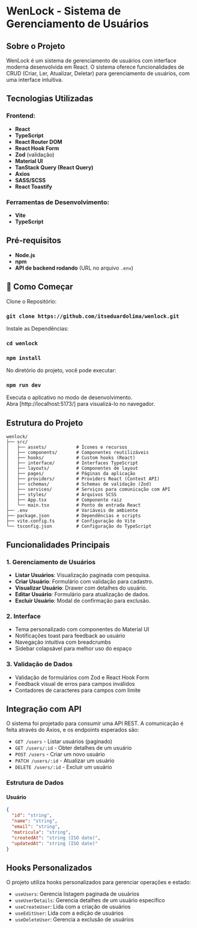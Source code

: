 # WenLock - Sistema de Gerenciamento de Usuários

## Sobre o Projeto
WenLock é um sistema de gerenciamento de usuários com interface moderna desenvolvida em React. O sistema oferece funcionalidades de CRUD (Criar, Ler, Atualizar, Deletar) para gerenciamento de usuários, com uma interface intuitiva.

## Tecnologias Utilizadas

### Frontend:
- **React**
- **TypeScript**
- **React Router DOM**
- **React Hook Form**
- **Zod** (validação)
- **Material UI**
- **TanStack Query (React Query)**
- **Axios**
- **SASS/SCSS**
- **React Toastify**

### Ferramentas de Desenvolvimento:
- **Vite**
- **TypeScript**

## Pré-requisitos
- **Node.js**
- **npm**
- **API de backend rodando** (URL no arquivo `.env`)

## 🚀 Como Começar

Clone o Repositório:

### `git clone https://github.com/itseduardolima/wenlock.git`

Instale as Dependências:

### `cd wenlock`
### `npm install`

No diretório do projeto, você pode executar:

### `npm run dev`

Executa o aplicativo no modo de desenvolvimento.\
Abra [http://localhost:5173/] para visualizá-lo no navegador.

## Estrutura do Projeto

```plaintext
wenlock/
├── src/
│   ├── assets/           # Ícones e recursos
│   ├── components/       # Componentes reutilizáveis
│   ├── hooks/            # Custom hooks (React)
│   ├── interface/        # Interfaces TypeScript
│   ├── layouts/          # Componentes de layout
│   ├── pages/            # Páginas da aplicação
│   ├── providers/        # Providers React (Context API)
│   ├── schemas/          # Schemas de validação (Zod)
│   ├── services/         # Serviços para comunicação com API
│   ├── styles/           # Arquivos SCSS
│   ├── App.tsx           # Componente raiz
│   └── main.tsx          # Ponto de entrada React
├── .env                  # Variáveis de ambiente
├── package.json          # Dependências e scripts
├── vite.config.ts        # Configuração do Vite
└── tsconfig.json         # Configuração do TypeScript
```

## Funcionalidades Principais

### 1. Gerenciamento de Usuários

- **Listar Usuários**: Visualização paginada com pesquisa.
- **Criar Usuário**: Formulário com validação para cadastro.
- **Visualizar Usuário**: Drawer com detalhes do usuário.
- **Editar Usuário**: Formulário para atualização de dados.
- **Excluir Usuário**: Modal de confirmação para exclusão.

### 2. Interface

- Tema personalizado com componentes do Material UI
- Notificações toast para feedback ao usuário
- Navegação intuitiva com breadcrumbs
- Sidebar colapsável para melhor uso do espaço

### 3. Validação de Dados

- Validação de formulários com Zod e React Hook Form
- Feedback visual de erros para campos inválidos
- Contadores de caracteres para campos com limite

## Integração com API

O sistema foi projetado para consumir uma API REST. A comunicação é feita através do Axios, e os endpoints esperados são:

- `GET /users` - Listar usuários (paginado)
- `GET /users/:id` - Obter detalhes de um usuário
- `POST /users` - Criar um novo usuário
- `PATCH /users/:id` - Atualizar um usuário
- `DELETE /users/:id` - Excluir um usuário

### Estrutura de Dados

#### Usuário

```json
{
  "id": "string",
  "name": "string",
  "email": "string",
  "matricula": "string",
  "createdAt": "string (ISO date)",
  "updatedAt": "string (ISO date)"
}
```

## Hooks Personalizados

O projeto utiliza hooks personalizados para gerenciar operações e estado:

- `useUsers`: Gerencia listagem paginada de usuários
- `useUserDetails`: Gerencia detalhes de um usuário específico
- `useCreateUser`: Lida com a criação de usuários
- `useEditUser`: Lida com a edição de usuários
- `useDeleteUser`: Gerencia a exclusão de usuários